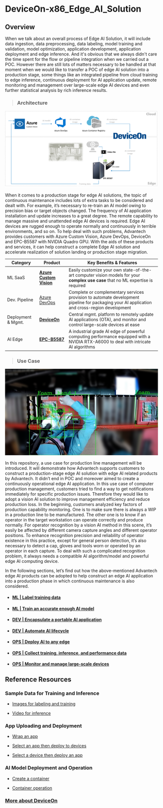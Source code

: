# DeviceOn-x86_Edge_AI_Solution
## Overview

When we talk about an overall process of Edge AI Solution, it will include data ingestion, data preprocessing, data labeling, model training and validation, model optimization, application development, application deployment and edge inference. And it's obvious that we always didn't care the time spent for the flow or pipeline integration when we carried out a POC. However there are still lots of matters necessary to be handled at that moment when we would like to transfer a POC of edge AI solution into a production stage, some things like an integrated pipeline from cloud training to edge inference, continuous deployment for AI application update, remote monitoring and management over large-scale edge AI devices and even further statistical analysis by rich inference results.

> ### **Architecture**

![image](image/project%20architecture.png)

When it comes to a production stage for edge AI solutions, the topic of continuous maintenance includes lots of extra tasks to be considered and dealt with. For example, it’s necessary to re-train an AI model owing to precision bias or target objects changed. The frequency of AI application installation and update increases to a great degree. The remote capability to manage massive and unattended edge AI devices is required. Edge AI devices are rugged enough to operate normally and continuously in terrible environments, and so on. To help deal with such problems, Advantech provides customers with Azure Custom Vision, Azure DevOps, DeviceOn and EPC-B5587 with NVIDIA Quadro GPU. With the aids of these products and services, it can help construct a complete Edge AI solution and accelerate realization of solution landing or production stage migration.

| Category  | Product | Key Benefits & Features |
| ------------- | ------------- | ------------- |
| ML SaaS | **[Azure Custom Vision](https://azure.microsoft.com/en-us/products/cognitive-services/custom-vision-service/)** | Easily customize your own state-of-the-art computer vision models for your **complex use case** that no ML expertise is required |
| Dev. Pipeline | [Azure DevOps](https://azure.microsoft.com/en-us/products/devops/) | Complete or complementary services provision to automate development pipeline for packaging your AI application and cross-region development|
| Deployment & Mgmt. | **[DeviceOn](https://campaign.advantech.online/en/DeviceOn/index.html#SolutionPackages)** | Central mgmt. platform to remotely update AI applications (OTA), and monitor and control large-scale devices at ease |
| AI Edge | **[EPC-B5587](https://www.advantech.com/en/products/f50cd471-773b-4301-95f4-5547702c0ec7/epc-b5587/mod_3cf5ef68-e055-45e1-98dd-84987ae4a331)** | A industrial grade AI edge of powerful computing performance equipped with a NVIDIA RTX-A6000 to deal with intricate AI algorithms |

> ### **Use Case**

![image](image/scenario.png)

In this repository, a use case for production line management will be introduced. It will demonstrate how Advantech supports customers to construct a production-stage edge AI solution with edge AI related products by Advantech. It didn’t end in POC and moreover aimed to create a continuously operational edge AI application.
In this use case of computer production management, customers tried to find a way to get notifications immediately for specific production issues. Therefore they would like to adopt a vision AI solution to improve management efficiency and reduce production loss. In the beginning, customers analyzed key factors of production capability monitoring. One is to make sure there is always a WIP in a production line to be manufactured. The other one is to know if an operator in the target workstation can operate correctly and produce normally. For operator recognition by a vision AI method in this scene, it’s easily be affected by different camera capture angles and different operator positions. To enhance recognition precision and reliability of operator existence in this practice, except for general person detection, it’s also necessary to detect a cap, gloves and tools worn or operated by an operator in each capture. To deal with such a complicated recognition problem, it always needs a compatible AI algorithm/model and powerful edge AI computing device. 

In the following sections, let’s find out how the above-mentioned Advantech edge AI products can be adopted to help construct an edge AI application into a production phase in which continuous maintenance is also considered.

* #### [**ML | Label training data**](ML%20|%20Label%20training%20data.md)

* #### [**ML | Train an accurate enough AI model**](ML%20|%20Train%20an%20accurate%20enough%20AI%20model.md)

* #### [**DEV | Encapsulate a portable AI application**](DEV%20|%20Encapsulate%20a%20portable%20AI%20application.md)

* #### [**DEV | Automate AI lifecycle**](DEV%20|%20Automate%20AI%20lifecycle.md)

* #### [**OPS | Deploy AI to any edge**](OPS%20|%20Deploy%20AI%20to%20any%20edge.md)

* #### [**OPS | Collect training, inference, and performance data**](OPS%20|%20Collect%20training,%20inference,%20and%20performance%20data.md)

* #### [**OPS | Monitor and manage large-scale devices**](OPS%20|%20Monitor%20and%20manage%20large-scale%20devices.md)

## Reference Resources

### Sample Data for Training and Inference

* [Images for labeling and training](https://advantecho365-my.sharepoint.com/:u:/g/personal/gary70_lin_advantech_com/Eap595EF6FJDplH1unr1bY8B-cv_BlD1m0fZ2k_96hPXfw?e=Z4GVbj)

* [Video for inference](https://advantecho365-my.sharepoint.com/:u:/g/personal/gary70_lin_advantech_com/Eap595EF6FJDplH1unr1bY8B-cv_BlD1m0fZ2k_96hPXfw?e=Z4GVbj)

### App Uploading and Deployment

* [Wrap an app](https://youtu.be/5wRANEF-nxM?t=171)

* [Select an app then deploy to devices](https://youtu.be/5wRANEF-nxM?t=15)

* [Select a device then deploy an app](https://youtu.be/5wRANEF-nxM?t=36)

### AI Model Deployment and Operation

* [Create a container](https://youtu.be/bilP6FpyU0M?t=109)

* [Container operation](https://youtu.be/bilP6FpyU0M?t=145)

### [More about DeviceOn](https://campaign.advantech.online/en/DeviceOn/index.html#SolutionPackages)
